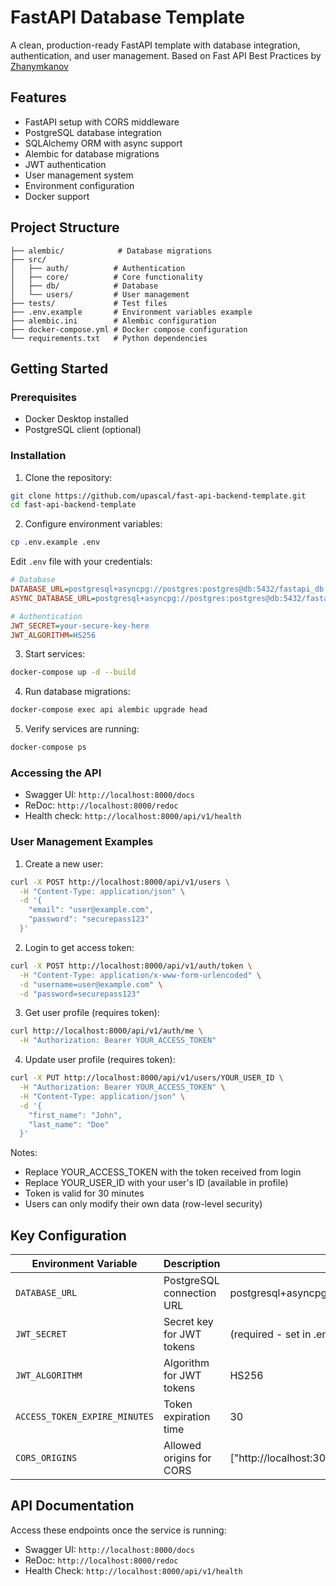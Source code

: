 # FastAPI Database Template

A clean, production-ready FastAPI template with database integration, authentication, and user management. Based on Fast API Best Practices by [Zhanymkanov](https://github.com/zhanymkanov/fastapi-best-practices)
## Features

- FastAPI setup with CORS middleware
- PostgreSQL database integration
- SQLAlchemy ORM with async support
- Alembic for database migrations
- JWT authentication
- User management system
- Environment configuration
- Docker support

## Project Structure

```
├── alembic/            # Database migrations
├── src/
│   ├── auth/          # Authentication
│   ├── core/          # Core functionality
│   ├── db/            # Database
│   └── users/         # User management
├── tests/             # Test files
├── .env.example       # Environment variables example
├── alembic.ini        # Alembic configuration
├── docker-compose.yml # Docker compose configuration
└── requirements.txt   # Python dependencies
```

## Getting Started

### Prerequisites
- Docker Desktop installed
- PostgreSQL client (optional)

### Installation

1. Clone the repository:
```bash
git clone https://github.com/upascal/fast-api-backend-template.git
cd fast-api-backend-template
```

2. Configure environment variables:
```bash
cp .env.example .env
```
Edit `.env` file with your credentials:
```ini
# Database
DATABASE_URL=postgresql+asyncpg://postgres:postgres@db:5432/fastapi_db
ASYNC_DATABASE_URL=postgresql+asyncpg://postgres:postgres@db:5432/fastapi_db

# Authentication
JWT_SECRET=your-secure-key-here
JWT_ALGORITHM=HS256
```

3. Start services:
```bash
docker-compose up -d --build
```

4. Run database migrations:
```bash
docker-compose exec api alembic upgrade head
```

5. Verify services are running:
```bash
docker-compose ps
```

### Accessing the API
- Swagger UI: `http://localhost:8000/docs`
- ReDoc: `http://localhost:8000/redoc`
- Health check: `http://localhost:8000/api/v1/health`

### User Management Examples

1. Create a new user:
```bash
curl -X POST http://localhost:8000/api/v1/users \
  -H "Content-Type: application/json" \
  -d '{
    "email": "user@example.com",
    "password": "securepass123"
  }'
```

2. Login to get access token:
```bash
curl -X POST http://localhost:8000/api/v1/auth/token \
  -H "Content-Type: application/x-www-form-urlencoded" \
  -d "username=user@example.com" \
  -d "password=securepass123"
```

3. Get user profile (requires token):
```bash
curl http://localhost:8000/api/v1/auth/me \
  -H "Authorization: Bearer YOUR_ACCESS_TOKEN"
```

4. Update user profile (requires token):
```bash
curl -X PUT http://localhost:8000/api/v1/users/YOUR_USER_ID \
  -H "Authorization: Bearer YOUR_ACCESS_TOKEN" \
  -H "Content-Type: application/json" \
  -d '{
    "first_name": "John",
    "last_name": "Doe"
  }'
```

Notes:
- Replace YOUR_ACCESS_TOKEN with the token received from login
- Replace YOUR_USER_ID with your user's ID (available in profile)
- Token is valid for 30 minutes
- Users can only modify their own data (row-level security)

## Key Configuration

| Environment Variable         | Description                          | Default                              |
|------------------------------|--------------------------------------|--------------------------------------|
| `DATABASE_URL`               | PostgreSQL connection URL            | postgresql+asyncpg://postgres:postgres@db:5432/fastapi_db |
| `JWT_SECRET`                 | Secret key for JWT tokens            | (required - set in .env)             |
| `JWT_ALGORITHM`              | Algorithm for JWT tokens             | HS256                                |
| `ACCESS_TOKEN_EXPIRE_MINUTES`| Token expiration time                | 30                                   |
| `CORS_ORIGINS`               | Allowed origins for CORS             | ["http://localhost:3000"]            |

## API Documentation

Access these endpoints once the service is running:
- Swagger UI: `http://localhost:8000/docs`
- ReDoc: `http://localhost:8000/redoc`
- Health Check: `http://localhost:8000/api/v1/health`
